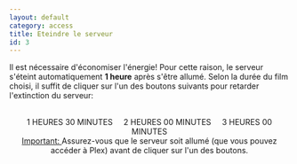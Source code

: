 ```yaml
---
layout: default
category: access
title: Eteindre le serveur
id: 3
---
```

Il est nécessaire d'économiser l'énergie! Pour cette raison, le serveur s'éteint automatiquement **1 heure** après s'être allumé. Selon la durée du film choisi, il suffit de cliquer sur l'un des boutons suivants pour retarder l'extinction du serveur:
<br/>
<br/>
<p align="center">
<a type="button" class="btn btn-primary btn-lg" onclick="Shutdown(90)"> 1 HEURES 30 MINUTES </a>
&nbsp;&nbsp;&nbsp;
<a type="button" class="btn btn-primary btn-lg" onclick="Shutdown(120)"> 2 HEURES 00 MINUTES </a>
&nbsp;&nbsp;&nbsp;
<a type="button" class="btn btn-primary btn-lg" onclick="Shutdown(180)"> 3 HEURES 00 MINUTES </a>
<br/>
<u>Important: </u> Assurez-vous que le serveur soit allumé (que vous pouvez accéder à Plex) avant de cliquer sur l'un des boutons.
</p>

<script type="text/javascript">
function Shutdown(x){
    $.ajax({
        url:'http://clementg20.sytes.net/shutdown/'+x.toString(),
        type:'get',
    });
}
</script>  